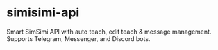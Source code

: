 # simisimi-api
Smart SimSimi API with auto teach, edit teach &amp; message management. Supports Telegram, Messenger, and Discord bots.
